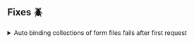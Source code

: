 [//]: # (<details><summary>title text</summary></details>)

[//]: # (## New 🎉)

[//]: # (## Improvements 🚀)

## Fixes 🪲

<details><summary>Auto binding collections of form files fails after first request</summary>

An object disposed error was being thrown in subsequent requests for file collection submissions due to a flaw in the model binding logic, which has now been corrected.

</details>

[//]: # (## Minor Breaking Change ⚠️)